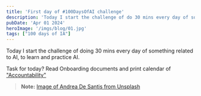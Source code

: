 ```yaml
---
title: 'First day of #100DaysOfAI challenge'
description: 'Today I start the challenge of do 30 mins every day of something related with AI, with the goal of learn and practice AI.'
pubDate: 'Apr 01 2024'
heroImage: '/imgs/blog/01.jpg'
tags: ["100 days of IA"]
---
```


Today I start the challenge of doing 30 mins every day of something related to AI, to learn and practice AI.

Task for today? Read Onboarding documents and print calendar of ["Accountability"](https://drive.google.com/file/d/1Jtb5ci6jbPxe95pknzHBUlWdYE8f4CNs/view?usp=sharing)

> **Note:** [Image of Andrea De Santis from Unsplash](https://unsplash.com/es/fotos/juguete-robot-blanco-y-negro-sobre-mesa-de-madera-roja-zwd435-ewb4?utm_content=creditCopyText&utm_medium=referral&utm_source=unsplash)